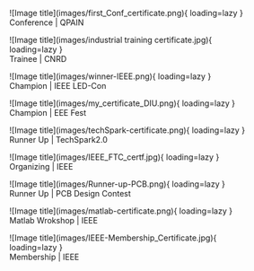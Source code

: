 
<figure markdown="span">
![Image title](images/first_Conf_certificate.png){ loading=lazy }
  <figcaption>Conference | QPAIN </figcaption>
</figure>


<figure markdown="span">
![Image title](images/industrial training certificate.jpg){ loading=lazy }
  <figcaption>Trainee | CNRD</figcaption>
</figure>

<figure markdown="span">
![Image title](images/winner-IEEE.png){ loading=lazy }
  <figcaption>Champion | IEEE LED-Con</figcaption>
</figure>

<figure markdown="span">
![Image title](images/my_certificate_DIU.png){ loading=lazy }
  <figcaption>Champion | EEE Fest</figcaption>
</figure>

<figure markdown="span">
![Image title](images/techSpark-certificate.png){ loading=lazy }
  <figcaption>Runner Up | TechSpark2.0</figcaption>
</figure>

<figure markdown="span">
![Image title](images/IEEE_FTC_certf.jpg){ loading=lazy }
  <figcaption>Organizing | IEEE</figcaption>
</figure>

<figure markdown="span">
![Image title](images/Runner-up-PCB.png){ loading=lazy }
  <figcaption>Runner Up | PCB Design Contest</figcaption>
</figure>

<figure markdown="span">
![Image title](images/matlab-certificate.png){ loading=lazy }
  <figcaption>Matlab Wrokshop | IEEE</figcaption>
</figure>

<figure markdown="span">
![Image title](images/IEEE-Membership_Certificate.jpg){ loading=lazy }
  <figcaption>Membership | IEEE</figcaption>
</figure>